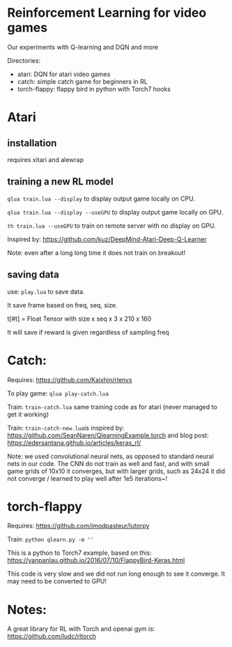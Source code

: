 # Reinforcement Learning for video games

Our experiments with Q-learning and DQN and more

Directories:

- atari: DQN for atari video games
- catch: simple catch game for beginners in RL
- torch-flappy: flappy bird in python with Torch7 hooks


# Atari

## installation

requires xitari and alewrap 

## training a new RL model

`qlua train.lua --display` to display output game locally on CPU.

`qlua train.lua --display --useGPU` to display output game locally on GPU.

`th train.lua --useGPU` to train on remote server with no display on GPU. 

Inspired by: https://github.com/kuz/DeepMind-Atari-Deep-Q-Learner

Note: even after a long long time it does not train on breakout!

## saving data

use: `play.lua` to save data.

It save frame based on freq, seq, size.

t[#t] = Float Tensor with size x seq x 3 x 210 x 160

It will save if reward is given regardless of sampling freq




# Catch:

Requires: https://github.com/Kaixhin/rlenvs

To play game: `qlua play-catch.lua`

Train: `train-catch.lua` same training code as for atari (never managed to get it working)

Train: `train-catch-new.lua`is inspired by: https://github.com/SeanNaren/QlearningExample.torch and blog post: https://edersantana.github.io/articles/keras_rl/


Note: we used convolutional neural nets, as opposed to standard neural nets in our code. The CNN do not train as well and fast, and with small game grids of 10x10 it converges, but with larger grids, such as 24x24 it did not converge / learned to play well after 1e5 iterations~!



# torch-flappy

Requires: https://github.com/imodpasteur/lutorpy

Train: `python qlearn.py -m ''`

This is a python to Torch7 example, based on this: https://yanpanlau.github.io/2016/07/10/FlappyBird-Keras.html

This code is very slow and we did not run long enough to see it converge. It may need to be converted to GPU!


# Notes:

A great library for RL with Torch and openai gym is:
https://github.com/ludc/rltorch
